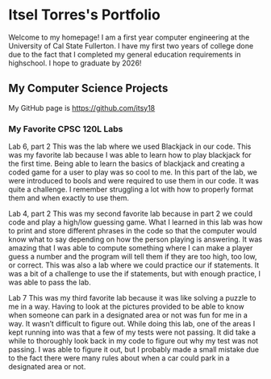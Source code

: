 
# Itsel Torres's Portfolio

Welcome to my homepage! I am a first year computer engineering at the University of Cal State Fullerton. I have my first two years of college done due to the fact that I completed my general education requirements in highschool. I hope to graduate by 2026!

## My Computer Science Projects

My GitHub page is https://github.com/itsy18

### My Favorite CPSC 120L Labs

Lab 6, part 2
This was the lab where we used Blackjack in our code. This was my favorite lab because I was able to learn how to play blackjack for the first time. Being able to learn the basics of blackjack and creating a coded game for a user to play was so cool to me. In this part of the lab, we were introduced to bools and were required to use them in our code. It was quite a challenge. I remember struggling a lot with how to properly format them and when exactly to use them.
 
Lab 4, part 2
This was my second favorite lab because in part 2 we could code and play a high/low guessing game. What I learned in this lab was how to print and store different phrases in the code so that the computer would know what to say depending on how the person playing is answering. It was amazing that I was able to compute something where I can make a player guess a number and the program will tell them if they are too high, too low, or correct. This was also a lab where we could practice our if statements. It was a bit of a challenge to use the if statements, but with enough practice, I was able to pass the lab.

Lab 7
This was my third favorite lab because it was like solving a puzzle to me in a way. Having to look at the pictures provided to be able to know when someone can park in a designated area or not was fun for me in a way. It wasn’t difficult to figure out. While doing this lab, one of the areas I kept running into was that a few of my tests were not passing. It did take a while to thoroughly look back in my code to figure out why my test was not passing. I was able to figure it out, but I probably made a small mistake due to the fact there were many rules about when a car could park in a designated area or not.


